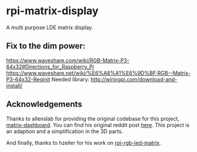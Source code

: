 # rpi-matrix-display
A multi purpose LDE matrix display. 

## Fix to the dim power:
https://www.waveshare.com/wiki/RGB-Matrix-P3-64x32#Directions_for_Raspberry_Pi
https://www.waveshare.net/wiki/%E6%A8%A1%E6%9D%BF:RGB--Matrix-P3-64x32-Reginit
    Needed library:
    http://wiringpi.com/download-and-install/

## Acknowledgements
Thanks to allenslab for providing the original codebase for this project, [matrix-dashboard](https://github.com/allenslab/matrix-dashboard). You can find his original reddit post [here](https://www.reddit.com/r/3Dprinting/comments/ujyy4g/i_designed_and_3d_printed_a_led_matrix_dashboard/). This project is an adaption and a simplification in the 3D parts.

And finally, thanks to hzeller for his work on [rpi-rgb-led-matrix](https://github.com/hzeller/rpi-rgb-led-matrix).

